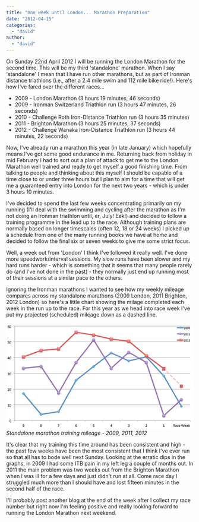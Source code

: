 ```yaml
---
title: "One week until London... Marathon Preparation"
date: "2012-04-15"
categories: 
  - "david"
author: 
  - "david"
---
```


On Sunday 22nd April 2012 I will be running the London Marathon for the second time. This will be my third 'standalone' marathon. When I say 'standalone' I mean that I have run other marathons, but as part of Ironman distance triathlons (i.e., after a 2.4 mile swim and 112 mile bike ride!). Here's how I've fared over the different races...

- 2009 - London Marathon (3 hours 19 minutes, 46 seconds)
- 2009 - Ironman Switzerland Triathlon run (3 hours 47 minutes, 26 seconds)
- 2010 - Challenge Roth Iron-Distance Triathlon run (3 hours 35 minutes)
- 2011 - Brighton Marathon (3 hours 25 minutes, 37 seconds)
- 2012 - Challenge Wanaka Iron-Distance Triathlon run (3 hours 44 minutes, 22 seconds)

Now, I've already run a marathon this year (in late January) which hopefully means I've got some good endurance in me. Returning back from holiday in mid February I had to sort out a plan of attack to get me to the London Marathon well trained and ready to get myself a good finishing time. From talking to people and thinking about this myself I should be capable of a time close to or under three hours but I plan to aim for a time that will get me a guaranteed entry into London for the next two years - which is under 3 hours 10 minutes.

I've decided to spend the last few weeks concentrating primarily on my running (I'll deal with the swimming and cycling after the marathon as I'm not doing an Ironman triathlon until, er, July! Eek!) and decided to follow a training programme in the lead up to the race.  Although training plans are normally based on longer timescales (often 12, 18 or 24 weeks) I picked up a schedule from one of the many running books we have at home and decided to follow the final six or seven weeks to give me some strict focus.

Well, a week out from 'London' I think I've followed it really well. I've done more speedwork/interval sessions. My slow runs have been slower and my hard runs harder - which is something that it seems that many people rarely do (and I've not done in the past) - they normally just end up running most of their sessions at a similar pace to the others.

Ignoring the Ironman marathons I wanted to see how my weekly mileage compares across my standalone marathons (2009 London, 2011 Brighton, 2012 London) so here's a little chart showing the milage completed each week in the run up to the race. For this year as we head into race week I've put my projected (scheduled) mileage down as a dashed line.

![Standalone marathon training mileage - 2009, 2011, 2012](/images/2012/2012-04-standalone-marathon-mileage-david.png)
*Standalone marathon training mileage - 2009, 2011, 2012*

It's clear that my training this time around has been consistent and high - the past few weeks have been the most consistent that I think I've ever run so that all has to bode well next Sunday. Looking at the erratic dips in the graphs, in 2009 I had some ITB pain in my left leg a couple of months out. In 2011 the main problem was two weeks out from the Brighton Marathon when I was ill for a few days and just didn't run at all. Come race day I struggled much more than I should have and lost fifteen minutes in the second half of the race.

I'll probably post another blog at the end of the week after I collect my race number but right now I'm feeling positive and really looking forward to running the London Marathon next weekend.
